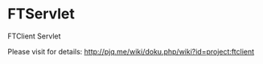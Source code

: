 FTServlet
=========

FTClient Servlet

Please visit for details:
http://pjq.me/wiki/doku.php/wiki?id=project:ftclient